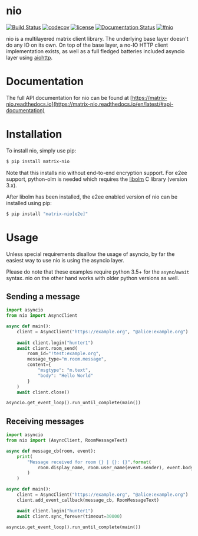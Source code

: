 nio  
===

[![Build Status](https://img.shields.io/travis/poljar/matrix-nio.svg?style=flat-square)](https://travis-ci.org/poljar/matrix-nio)
[![codecov](https://img.shields.io/codecov/c/github/poljar/matrix-nio/master.svg?style=flat-square)](https://codecov.io/gh/poljar/matrix-nio)
[![license](https://img.shields.io/badge/license-ISC-blue.svg?style=flat-square)](https://github.com/poljar/matrix-nio/blob/master/LICENSE.md)
[![Documentation Status](https://readthedocs.org/projects/matrix-nio/badge/?version=latest&style=flat-square)](https://matrix-nio.readthedocs.io/en/latest/?badge=latest)
[![#nio](https://img.shields.io/badge/matrix-%23nio:matrix.org-blue.svg?style=flat-square)](https://matrix.to/#/!JiiOHXrIUCtcOJsZCa:matrix.org?via=matrix.org&via=maunium.net&via=t2l.io)



nio is a multilayered matrix client library. The underlying base layer doesn't
do any IO on its own. On top of the base layer, a no-IO HTTP client
implementation exists, as well as a full fledged batteries included asyncio
layer using [aiohttp](https://github.com/aio-libs/aiohttp/).

Documentation
=============

The full API documentation for nio can be found at
[https://matrix-nio.readthedocs.io](https://matrix-nio.readthedocs.io/en/latest/#api-documentation)

Installation
============
To install nio, simply use pip:
```bash
$ pip install matrix-nio

```

Note that this installs nio without end-to-end encryption support. For e2ee
support, python-olm is needed which requires the
[libolm](https://gitlab.matrix.org/matrix-org/olm) C library (version 3.x).

After libolm has been installed, the e2ee enabled version of nio can be
installed using pip:

```bash
$ pip install "matrix-nio[e2e]"

```

Usage
=====

Unless special requirements disallow the usage of asyncio, by far the easiest
way to use nio is using the asyncio layer.

Please do note that these examples require python 3.5+ for the `async`/`await`
syntax. nio on the other hand works with older python versions as well.


Sending a message
-----------------

```python
import asyncio
from nio import AsyncClient

async def main():
    client = AsyncClient("https://example.org", "@alice:example.org")
    
    await client.login("hunter1")
    await client.room_send(
        room_id="!test:example.org",
        message_type="m.room.message",
        content={
            "msgtype": "m.text",
            "body": "Hello World"
        }
    )
    await client.close()

asyncio.get_event_loop().run_until_complete(main())
```

Receiving messages
------------------

```python
import asyncio
from nio import (AsyncClient, RoomMessageText)

async def message_cb(room, event):
    print(
        "Message received for room {} | {}: {}".format(
            room.display_name, room.user_name(event.sender), event.body
        )
    )

async def main():
    client = AsyncClient("https://example.org", "@alice:example.org")
    client.add_event_callback(message_cb, RoomMessageText)

    await client.login("hunter1")
    await client.sync_forever(timeout=30000)

asyncio.get_event_loop().run_until_complete(main())
```


